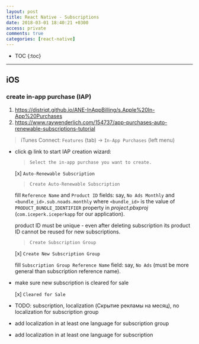 ```yaml
---
layout: post
title: React Native - Subscriptions
date: 2018-03-01 18:40:21 +0300
access: private
comments: true
categories: [react-native]
---
```


<!-- more -->

* TOC
{:toc}
<hr>

iOS
---

### create in-app purchase (IAP)

1. <https://distriqt.github.io/ANE-InAppBilling/s.Apple%20In-App%20Purchases>
2. <https://www.raywenderlich.com/154737/app-purchases-auto-renewable-subscriptions-tutorial>

> iTunes Connect: `Features` (tab) → `In-App Purchases` (left menu)

- click `⨁` link to start IAP creation wizard:

  > `Select the in-app purchase you want to create.`

  [x] `Auto-Renewable Subscription`

  > `Create Auto-Renewable Subscription`

  fill `Reference Name` and `Product ID` fields:
  say, `No Ads Monthly` and `<bundle_id>.sub.noads.monthly` where
  `<bundle_id>` is the value of `PRODUCT_BUNDLE_IDENTIFIER` property
  in _project.pbxproj_ (`com.iceperk.iceperkapp` for our application).

  product ID must be unique - even after deleting subscription
  its product ID cannot be reused for new subscriptions.

  > `Create Subscription Group`

  [x] `Create New Subscription Group`

  fill `Subscription Group Reference Name` field:
  say, `No Ads` (must be more general than subscription reference name).

- make sure new subscription is cleared for sale

  [x] `Cleared for Sale`

- TODO: subscription, localization (Скрытие рекламы на месяц),
  no localization for subscription group

- add localization in at least one language for subscription group
- add localization in at least one language for subscription
